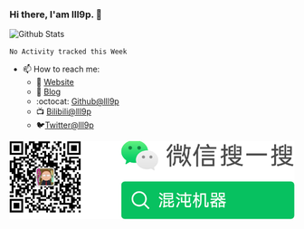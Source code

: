 ### Hi there, I'am lll9p. 👋
![Github Stats](https://github-readme-stats.vercel.app/api?username=lll9p&show_icons=true)

<!--START_SECTION:waka-->
```text
No Activity tracked this Week
```
<!--END_SECTION:waka-->

- 📫 How to reach me:
    - :page_with_curl: [Website](https://laolilin.com)
    - :page_with_curl: [Blog](https://blog.laolilin.com)
    - :octocat: [Github@lll9p](https://github.com/lll9p)
    - :tv: [Bilibili@lll9p](https://space.bilibili.com/210780)
    - :bird:[Twitter@lll9p](https://twitter.com/lll9p/)

![公众号](./images/Wechat.png)
